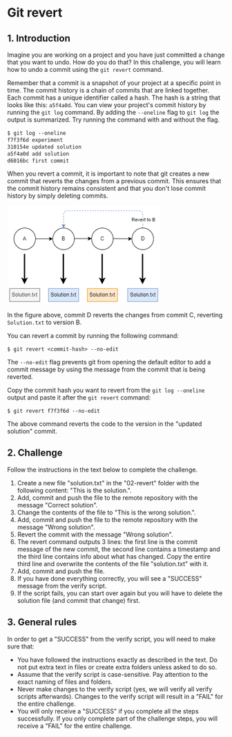 # Git revert

## 1. Introduction

Imagine you are working on a project and you have just committed a change that you want to undo. How do you do that? In this challenge, you will learn how to undo a commit using the `git revert` command.

Remember that a commit is a snapshot of your project at a specific point in time. The commit history is a chain of commits that are linked together. Each commit has a unique identifier called a hash. The hash is a string that looks like this: `a5f4a0d`. You can view your project's commit history by running the `git log` command. By adding the `--oneline` flag to `git log` the output is summarized. Try running the command with and without the flag.

```console
$ git log --oneline
f7f3f6d experiment
310154e updated solution
a5f4a0d add solution
d6016bc first commit
```

When you revert a commit, it is important to note that git creates a new commit that reverts the changes from a previous commit. This ensures that the commit history remains consistent and that you don't lose commit history by simply deleting commits.

<a href="./revert.png" target="_blank">
    <img src="./revert.png">
</a>

In the figure above, commit D reverts the changes from commit C, reverting `Solution.txt` to version B.

You can revert a commit by running the following command:

```console
$ git revert <commit-hash> --no-edit
```

The `--no-edit` flag prevents git from opening the default editor to add a commit message by using the message from the commit that is being reverted.

Copy the commit hash you want to revert from the `git log --oneline` output and paste it after the `git revert` command:

```console
$ git revert f7f3f6d --no-edit
```

The above command reverts the code to the version in the "updated solution" commit.

## 2. Challenge

Follow the instructions in the text below to complete the challenge.

1. Create a new file "solution.txt" in the "02-revert" folder with the following content: "This is the solution.".
1. Add, commit and push the file to the remote repository with the message "Correct solution".
1. Change the contents of the file to "This is the wrong solution.".
1. Add, commit and push the file to the remote repository with the message "Wrong solution".
1. Revert the commit with the message "Wrong solution".
1. The revert command outputs 3 lines: the first line is the commit message of the new commit, the second line contains a timestamp and the third line contains info about what has changed. Copy the entire third line and overwrite the contents of the file "solution.txt" with it.
1. Add, commit and push the file.
1. If you have done everything correctly, you will see a "SUCCESS" message from the verify script.
1. If the script fails, you can start over again but you will have to delete the solution file (and commit that change) first.

## 3. General rules

In order to get a "SUCCESS" from the verify script, you will need to make sure that:

-   You have followed the instructions exactly as described in the text. Do not put extra text in files or create extra folders unless asked to do so.
-   Assume that the verify script is case-sensitive. Pay attention to the exact naming of files and folders.
-   Never make changes to the verify script (yes, we will verify all verify scripts afterwards). Changes to the verify script will result in a "FAIL" for the entire challenge.
-   You will only receive a "SUCCESS" if you complete all the steps successfully. If you only complete part of the challenge steps, you will receive a "FAIL" for the entire challenge.
